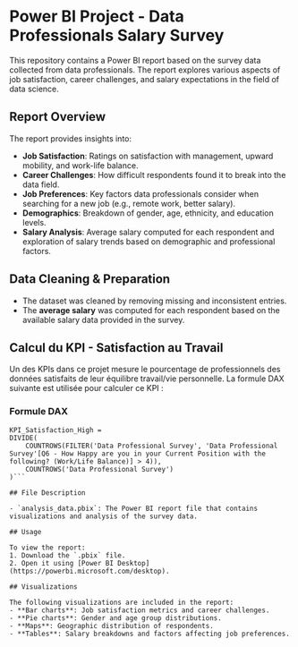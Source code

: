 # Power BI Project - Data Professionals Salary Survey

This repository contains a Power BI report based on the survey data collected from data professionals. The report explores various aspects of job satisfaction, career challenges,  and salary expectations in the field of data science.

## Report Overview

The report provides insights into:
- **Job Satisfaction**: Ratings on satisfaction with management, upward mobility, and work-life balance.
- **Career Challenges**: How difficult respondents found it to break into the data field.
- **Job Preferences**: Key factors data professionals consider when searching for a new job (e.g., remote work, better salary).
- **Demographics**: Breakdown of gender, age, ethnicity, and education levels.
- **Salary Analysis**: Average salary computed for each respondent and exploration of salary trends based on demographic and professional factors.


## Data Cleaning & Preparation

- The dataset was cleaned by removing missing and inconsistent entries.
- The **average salary** was computed for each respondent based on the available salary data provided in the survey.

## Calcul du KPI - Satisfaction au Travail

Un des KPIs dans ce projet mesure le pourcentage de professionnels des données satisfaits de leur équilibre travail/vie personnelle. La formule DAX suivante est utilisée pour calculer ce KPI :

### Formule DAX

```DAX
KPI_Satisfaction_High = 
DIVIDE(
    COUNTROWS(FILTER('Data Professional Survey', 'Data Professional Survey'[Q6 - How Happy are you in your Current Position with the following? (Work/Life Balance)] > 4)),
    COUNTROWS('Data Professional Survey')
)```

## File Description

- `analysis_data.pbix`: The Power BI report file that contains visualizations and analysis of the survey data.

## Usage

To view the report:
1. Download the `.pbix` file.
2. Open it using [Power BI Desktop](https://powerbi.microsoft.com/desktop).

## Visualizations

The following visualizations are included in the report:
- **Bar charts**: Job satisfaction metrics and career challenges.
- **Pie charts**: Gender and age group distributions.
- **Maps**: Geographic distribution of respondents.
- **Tables**: Salary breakdowns and factors affecting job preferences.

